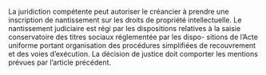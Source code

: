 La juridiction compétente peut autoriser le créancier à prendre une inscription de
nantissement sur les droits de propriété intellectuelle. Le nantissement judiciaire est régi par
les dispositions relatives à la saisie conservatoire des titres sociaux réglementée par les dispo-
sitions de l’Acte uniforme portant organisation des procédures simplifiées de recouvrement et
des voies d’exécution.
La décision de justice doit comporter les mentions prévues par l’article précédent.